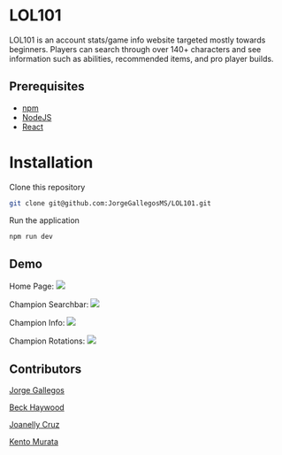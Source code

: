 # LOL101

LOL101 is an account stats/game info website targeted mostly towards beginners. Players can search through over 140+ characters and see information such as abilities, recommended items, and pro player builds.


## Prerequisites

- [npm](https://www.npmjs.com/get-npm)
- [NodeJS](https://nodejs.org/en/download/)
- [React](https://reactjs.org/docs/getting-started.html)

# Installation

Clone this repository
```bash
git clone git@github.com:JorgeGallegosMS/LOL101.git
```

Run the application
```bash
npm run dev
```


## Demo
Home Page:
![](images/LOL101_home.png)

Champion Searchbar:
![](images/LOL101_searchbar.png)

Champion Info:
![](images/LOL101_ChampionInfo.png)

Champion Rotations:
![](images/LOL101_ChampionRotation.png)



## Contributors 

[Jorge Gallegos](https://github.com/JorgeGallegosMS)

[Beck Haywood](https://github.com/Beck-Haywood)

[Joanelly Cruz](https://github.com/HolyPi)

[Kento Murata](https://github.com/kmurata798)

